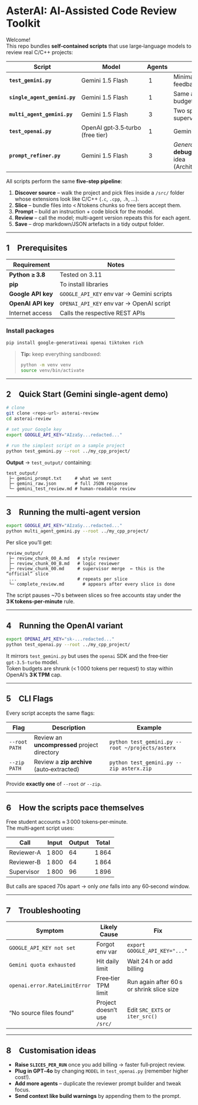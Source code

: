 # AsterAI: AI‑Assisted Code Review Toolkit

Welcome!  
This repo bundles **self‑contained scripts** that use large‑language models to review real C/C++ projects:

| Script | Model | Agents | Focus |
|--------|-------|--------|-------|
| **`test_gemini.py`** | Gemini 1.5 Flash | 1 | Minimal “send a slice & get feedback” demo |
| **`single_agent_gemini.py`** | Gemini 1.5 Flash | 1 | Same as above but tweaked token budgets / file layout |
| **`multi_agent_gemini.py`** | Gemini 1.5 Flash | 3 | Two specialised reviewers + one supervisor |
| **`test_openai.py`** | OpenAI gpt‑3.5‑turbo (free tier) | 1 | Gemini‑equivalent built on OpenAI |
| **`prompt_refiner.py`** | Gemini 1.5 Flash | 3 | *Generates* a crystal‑clear C/C++ **debugging prompt** from a rough idea (Architect + Challenger + Supervisor) |

All scripts perform the same **five‑step pipeline**:

1. **Discover source** – walk the project and pick files inside a `/src/` folder whose extensions look like C/C++ (`.c`, `.cpp`, `.h`, …).  
2. **Slice** – bundle files into < *N* tokens chunks so free tiers accept them.  
3. **Prompt** – build an instruction + code block for the model.  
4. **Review** – call the model; multi‑agent version repeats this for each agent.  
5. **Save** – drop markdown/JSON artefacts in a tidy output folder.

---

## 1 Prerequisites

| Requirement | Notes |
|-------------|-------|
| **Python ≥ 3.8** | Tested on 3.11 |
| **pip** | To install libraries |
| **Google API key** | `GOOGLE_API_KEY` env var → Gemini scripts |
| **OpenAI API key** | `OPENAI_API_KEY` env var → OpenAI script |
| Internet access | Calls the respective REST APIs |

### Install packages

```bash
pip install google-generativeai openai tiktoken rich
```

> **Tip:** keep everything sandboxed:
> ```bash
> python -m venv venv
> source venv/bin/activate
> ```

---

## 2 Quick Start (Gemini single‑agent demo)

```bash
# clone
git clone <repo-url> asterai-review
cd asterai-review

# set your Google key
export GOOGLE_API_KEY="AIzaSy...redacted..."

# run the simplest script on a sample project
python test_gemini.py --root ../my_cpp_project/
```

**Output** → `test_output/` containing:

```
test_output/
 ├─ gemini_prompt.txt     # what we sent
 ├─ gemini_raw.json       # full JSON response
 └─ gemini_test_review.md # human‑readable review
```

---

## 3 Running the multi‑agent version

```bash
export GOOGLE_API_KEY="AIzaSy...redacted..."
python multi_agent_gemini.py --root ../my_cpp_project/
```

Per slice you’ll get:

```
review_output/
 ├─ review_chunk_00_A.md   # style reviewer
 ├─ review_chunk_00_B.md   # logic reviewer
 ├─ review_chunk_00.md     # supervisor merge  ← this is the “official” slice
 ...                       # repeats per slice
 └─ complete_review.md       # appears after every slice is done
```

The script pauses ~70 s between slices so free accounts stay under the **3 K tokens‑per‑minute** rule.

---

## 4 Running the OpenAI variant

```bash
export OPENAI_API_KEY="sk-...redacted..."
python test_openai.py --root ../my_cpp_project/
```

It mirrors `test_gemini.py` but uses the `openai` SDK and the free‑tier `gpt‑3.5‑turbo` model.  
Token budgets are shrunk (< 1 000 tokens per request) to stay within OpenAI’s **3 K TPM** cap.

---

## 5 CLI Flags

Every script accepts the same flags:

| Flag | Description | Example |
|------|-------------|---------|
| `--root PATH` | Review an **uncompressed** project directory | `python test_gemini.py --root ~/projects/asterx` |
| `--zip PATH`  | Review a **zip archive** (auto‑extracted) | `python test_gemini.py --zip asterx.zip` |

Provide **exactly one** of `--root` *or* `--zip`.

---

## 6 How the scripts pace themselves

Free student accounts ≈ 3 000 tokens‑per‑minute.  
The multi‑agent script uses:

| Call | Input | Output | Total |
|------|-------|--------|-------|
| Reviewer‑A | 1 800 | 64 | 1 864 |
| Reviewer‑B | 1 800 | 64 | 1 864 |
| Supervisor | 1 800 | 96 | 1 896 |

But calls are spaced 70s apart → only *one* falls into any 60‑second window.

---

## 7 Troubleshooting

| Symptom | Likely Cause | Fix |
|---------|--------------|-----|
| `GOOGLE_API_KEY not set` | Forgot env var | `export GOOGLE_API_KEY="..."` |
| `Gemini quota exhausted` | Hit daily limit | Wait 24 h or add billing |
| `openai.error.RateLimitError` | Free‑tier TPM limit | Run again after 60 s or shrink slice size |
| “No source files found” | Project doesn’t use `/src/` | Edit `SRC_EXTS` or `iter_src()` |

---

## 8 Customisation ideas

* **Raise `SLICES_PER_RUN`** once you add billing → faster full‑project review.  
* **Plug in GPT‑4o** by changing `MODEL` in `test_openai.py` (remember higher cost!).  
* **Add more agents** – duplicate the reviewer prompt builder and tweak focus.  
* **Send context like build warnings** by appending them to the prompt.

